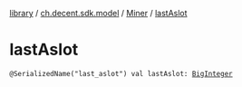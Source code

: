 [library](../../index.md) / [ch.decent.sdk.model](../index.md) / [Miner](index.md) / [lastAslot](./last-aslot.md)

# lastAslot

`@SerializedName("last_aslot") val lastAslot: `[`BigInteger`](http://docs.oracle.com/javase/6/docs/api/java/math/BigInteger.html)